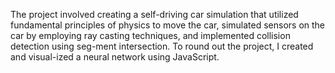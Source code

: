 The project involved creating a self-driving car simulation that utilized fundamental principles of physics to move the car, simulated sensors on the car by employing ray casting techniques, and implemented collision detection using seg-ment intersection.
To round out the project, I created and visual-ized a neural network using JavaScript.
